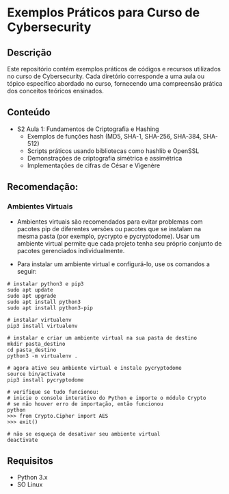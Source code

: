 # Exemplos Práticos para Curso de Cybersecurity

## Descrição
Este repositório contém exemplos práticos de códigos e recursos utilizados no curso de Cybersecurity. Cada diretório corresponde a uma aula ou tópico específico abordado no curso, fornecendo uma compreensão prática dos conceitos teóricos ensinados.

## Conteúdo
+ S2 Aula 1: Fundamentos de Criptografia e Hashing
  + Exemplos de funções hash (MD5, SHA-1, SHA-256, SHA-384, SHA-512)
  + Scripts práticos usando bibliotecas como hashlib e OpenSSL
  + Demonstrações de criptografia simétrica e assimétrica
  + Implementações de cifras de César e Vigenère

## Recomendação:

### Ambientes Virtuais
+ Ambientes virtuais são recomendados para evitar problemas com pacotes pip de diferentes versões ou pacotes que se instalam na mesma pasta (por exemplo, pycrypto e pycryptodome). Usar um ambiente virtual permite que cada projeto tenha seu próprio conjunto de pacotes gerenciados individualmente.

+ Para instalar um ambiente virtual e configurá-lo, use os comandos a seguir:

```
# instalar python3 e pip3
sudo apt update
sudo apt upgrade
sudo apt install python3
sudo apt install python3-pip

# instalar virtualenv
pip3 install virtualenv

# instalar e criar um ambiente virtual na sua pasta de destino
mkdir pasta_destino
cd pasta_destino
python3 -m virtualenv .

# agora ative seu ambiente virtual e instale pycryptodome
source bin/activate
pip3 install pycryptodome

# verifique se tudo funcionou:
# inicie o console interativo do Python e importe o módulo Crypto
# se não houver erro de importação, então funcionou
python
>>> from Crypto.Cipher import AES
>>> exit()

# não se esqueça de desativar seu ambiente virtual
deactivate
```

## Requisitos
+ Python 3.x
+ SO Linux
